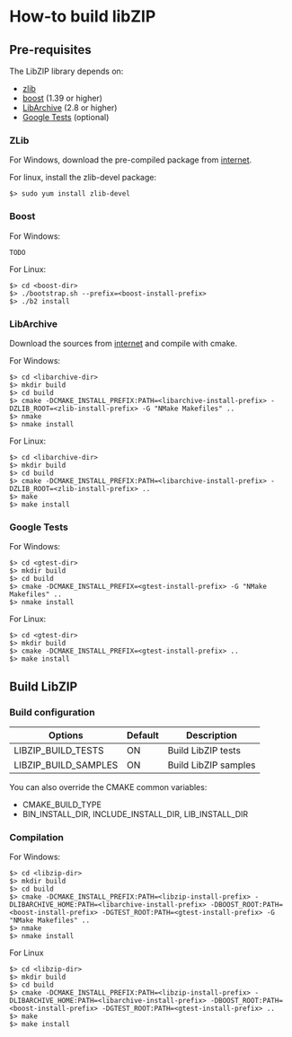 # How-to build libZIP

## Pre-requisites
The LibZIP library depends on:
- [zlib](http://www.zlib.net/)
- [boost](http://www.boost.org) (1.39 or higher)
- [LibArchive](http://libarchive.org) (2.8 or higher)
- [Google Tests](https://github.com/google/googletest) (optional)

### ZLib
For Windows, download the pre-compiled package from [internet](http://www.zlib.net/).

For linux, install the zlib-devel package:
```
$> sudo yum install zlib-devel
```

### Boost

For Windows:
```
TODO
```

For Linux:
```
$> cd <boost-dir>
$> ./bootstrap.sh --prefix=<boost-install-prefix>
$> ./b2 install
```

### LibArchive
Download the sources from [internet](http://libarchive.org/downloads/) and compile with cmake.

For Windows:
```
$> cd <libarchive-dir>
$> mkdir build
$> cd build
$> cmake -DCMAKE_INSTALL_PREFIX:PATH=<libarchive-install-prefix> -DZLIB_ROOT=<zlib-install-prefix> -G "NMake Makefiles" ..
$> nmake
$> nmake install
```

For Linux:
```
$> cd <libarchive-dir>
$> mkdir build
$> cd build
$> cmake -DCMAKE_INSTALL_PREFIX:PATH=<libarchive-install-prefix> -DZLIB_ROOT=<zlib-install-prefix> ..
$> make
$> make install
```

### Google Tests

For Windows:
```
$> cd <gtest-dir>
$> mkdir build
$> cd build
$> cmake -DCMAKE_INSTALL_PREFIX=<gtest-install-prefix> -G "NMake Makefiles" ..
$> nmake install
```

For Linux:
```
$> cd <gtest-dir>
$> mkdir build
$> cmake -DCMAKE_INSTALL_PREFIX=<gtest-install-prefix> ..
$> make install
```

## Build LibZIP

### Build configuration

| Options | Default | Description |
| ------- | ------- | ----------- |
| LIBZIP_BUILD_TESTS | ON | Build LibZIP tests |
| LIBZIP_BUILD_SAMPLES | ON | Build LibZIP samples |

You can also override the CMAKE common variables:
- CMAKE_BUILD_TYPE
- BIN_INSTALL_DIR, INCLUDE_INSTALL_DIR, LIB_INSTALL_DIR

### Compilation
For Windows:
```
$> cd <libzip-dir>
$> mkdir build
$> cd build
$> cmake -DCMAKE_INSTALL_PREFIX:PATH=<libzip-install-prefix> -DLIBARCHIVE_HOME:PATH=<libarchive-install-prefix> -DBOOST_ROOT:PATH=<boost-install-prefix> -DGTEST_ROOT:PATH=<gtest-install-prefix> -G "NMake Makefiles" ..
$> nmake
$> nmake install
```

For Linux
```
$> cd <libzip-dir>
$> mkdir build
$> cd build
$> cmake -DCMAKE_INSTALL_PREFIX:PATH=<libzip-install-prefix> -DLIBARCHIVE_HOME:PATH=<libarchive-install-prefix> -DBOOST_ROOT:PATH=<boost-install-prefix> -DGTEST_ROOT:PATH=<gtest-install-prefix> ..
$> make
$> make install
```
